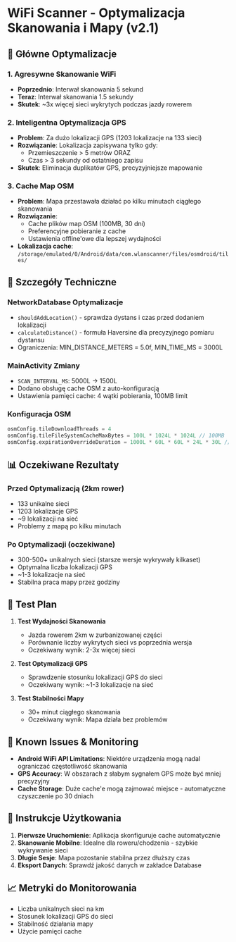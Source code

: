 # WiFi Scanner - Optymalizacja Skanowania i Mapy (v2.1)

## 🚀 Główne Optymalizacje

### 1. **Agresywne Skanowanie WiFi**
- **Poprzednio**: Interwał skanowania 5 sekund
- **Teraz**: Interwał skanowania 1.5 sekundy  
- **Skutek**: ~3x więcej sieci wykrytych podczas jazdy rowerem

### 2. **Inteligentna Optymalizacja GPS**
- **Problem**: Za dużo lokalizacji GPS (1203 lokalizacje na 133 sieci)
- **Rozwiązanie**: Lokalizacja zapisywana tylko gdy:
  - Przemieszczenie > 5 metrów ORAZ
  - Czas > 3 sekundy od ostatniego zapisu
- **Skutek**: Eliminacja duplikatów GPS, precyzyjniejsze mapowanie

### 3. **Cache Map OSM**
- **Problem**: Mapa przestawała działać po kilku minutach ciągłego skanowania
- **Rozwiązanie**: 
  - Cache plików map OSM (100MB, 30 dni)
  - Preferencyjne pobieranie z cache
  - Ustawienia offline'owe dla lepszej wydajności
- **Lokalizacja cache**: `/storage/emulated/0/Android/data/com.wlanscanner/files/osmdroid/tiles/`

## 🔧 Szczegóły Techniczne

### NetworkDatabase Optymalizacje
- `shouldAddLocation()` - sprawdza dystans i czas przed dodaniem lokalizacji
- `calculateDistance()` - formuła Haversine dla precyzyjnego pomiaru dystansu
- Ograniczenia: MIN_DISTANCE_METERS = 5.0f, MIN_TIME_MS = 3000L

### MainActivity Zmiany
- `SCAN_INTERVAL_MS`: 5000L → 1500L
- Dodano obsługę cache OSM z auto-konfiguracją
- Ustawienia pamięci cache: 4 wątki pobierania, 100MB limit

### Konfiguracja OSM
```kotlin
osmConfig.tileDownloadThreads = 4
osmConfig.tileFileSystemCacheMaxBytes = 100L * 1024L * 1024L // 100MB
osmConfig.expirationOverrideDuration = 1000L * 60L * 60L * 24L * 30L // 30 dni
```

## 📊 Oczekiwane Rezultaty

### Przed Optymalizacją (2km rower)
- 133 unikalne sieci
- 1203 lokalizacje GPS 
- ~9 lokalizacji na sieć
- Problemy z mapą po kilku minutach

### Po Optymalizacji (oczekiwane)
- 300-500+ unikalnych sieci (starsze wersje wykrywały kilkaset)
- Optymalna liczba lokalizacji GPS
- ~1-3 lokalizacje na sieć
- Stabilna praca mapy przez godziny

## 🧪 Test Plan

1. **Test Wydajności Skanowania**
   - Jazda rowerem 2km w zurbanizowanej części
   - Porównanie liczby wykrytych sieci vs poprzednia wersja
   - Oczekiwany wynik: 2-3x więcej sieci

2. **Test Optymalizacji GPS**
   - Sprawdzenie stosunku lokalizacji GPS do sieci
   - Oczekiwany wynik: ~1-3 lokalizacje na sieć

3. **Test Stabilności Mapy**
   - 30+ minut ciągłego skanowania
   - Oczekiwany wynik: Mapa działa bez problemów

## 🐛 Known Issues & Monitoring

- **Android WiFi API Limitations**: Niektóre urządzenia mogą nadal ograniczać częstotliwość skanowania
- **GPS Accuracy**: W obszarach z słabym sygnałem GPS może być mniej precyzyjny
- **Cache Storage**: Duże cache'e mogą zajmować miejsce - automatyczne czyszczenie po 30 dniach

## 📱 Instrukcje Użytkowania

1. **Pierwsze Uruchomienie**: Aplikacja skonfiguruje cache automatycznie
2. **Skanowanie Mobilne**: Idealne dla roweru/chodzenia - szybkie wykrywanie sieci
3. **Długie Sesje**: Mapa pozostanie stabilna przez dłuższy czas
4. **Eksport Danych**: Sprawdź jakość danych w zakładce Database

## 📈 Metryki do Monitorowania

- Liczba unikalnych sieci na km
- Stosunek lokalizacji GPS do sieci 
- Stabilność działania mapy
- Użycie pamięci cache
